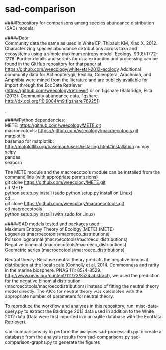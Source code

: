 sad-comparison
==============

####Repository for comparisons among species abundance distribution (SAD) models.

#####Data:   
Community data the same as used in White EP, Thibault KM, Xiao X.  2012.  Characterizing species abundance distributions across taxa and ecosystems using a simple maximum entropy model. Ecology. 93(8):1772-1778.  Further details and scripts for data extraction and processing can be found in the GitHub repository for that paper at https://github.com/weecology/white-etal-2012-ecology
Additional community data for Actinopterygii, Reptilia, Coleoptera, Arachnida, and Amphibia were mined from the literature and are publicly available for import through the EcoData Retriever (https://github.com/weecology/retriever) or on figshare (Baldridge, Elita (2013): Community abundance data. figshare. http://dx.doi.org/10.6084/m9.figshare.769251)

. 

#####Python dependencies:  
METE: https://github.com/weecology/METE.git  
macroecotools: https://github.com/weecology/macroecotools.git  
matplotlib  
basemap for matplotlib: http://matplotlib.org/basemap/users/installing.html#installation
numpy    
scipy  
pandas  
seaborn   

The METE module and the macroecotools module can be installed from the command line (with appropriate permissions)  
git clone https://github.com/weecology/METE.git  
cd METE  
python setup.py install (sudo python setup.py install on Linux)  
cd ..  
git clone https://github.com/weecology/macroecotools.git  
cd macroecotools  
python setup.py install (with sudo for Linux)    


#####SAD models tested and packages used:  
Maximum Entropy Theory of Ecology (METE) (METE)  
Logseries (macroecotools/macroeco_distributions)  
Poisson lognormal (macroecotools/macroeco_distributions)  
Negative binomial (macroecotools/macroeco_distributions)  
Geometric series (macroecotools/macroeco_distributions)  

    
Neutral theory: Because neutral theory predicts the negative binomial distribution at the local scale (Connolly et al. 2014. Commonness and rarity in the marine biosphere. PNAS 111: 8524-8529. http://www.pnas.org/content/111/23/8524.abstract), we used the prediction for the negative binomial distribution (macroecotools/macroecodistributions) instead of fitting the neutral theory model directly.  The AICc for neutral theory was calculated with the appropriate number of parameters for neutral theory.

To reproduce the workflow and analyses in this repository, run: 
misc-data-query.py to extract the Baldridge 2013 data used in addition to the White 2012 data (Data were first imported into an sqlite database with the EcoData Retriever).

sad-comparisons.py to perform the analyses
sad-process-db.py to create a database from the analysis results from sad-comparisons.py
sad-comparison-graphs.py to generate the figures
